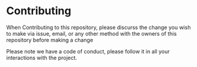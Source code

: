 # Contributing
When Contributing to this repository, please discurss the change you wish to make via issue, email, or any other method with the owners of this repository before making a change

Please note we have a code of conduct, please follow it in all your interactions with the project.
